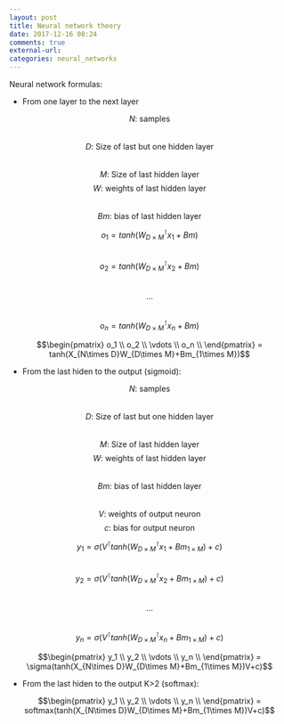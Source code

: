 ```yaml
---
layout: post
title: Neural network theory
date: 2017-12-16 08:24
comments: true
external-url:
categories: neural_networks
---
```


Neural network formulas:

* From one layer to the next layer

$$N\text {: samples}$$  
$$D\text {: Size of last but one hidden layer}$$  
$$M\text {: Size of last hidden layer}$$
$$W\text {: weights of last hidden layer}$$  
$$Bm\text {: bias of last hidden layer}$$  


$$o_1 = tanh(W_{D\times M}^\intercal x_1+Bm)$$  
$$o_2 = tanh(W_{D\times M}^\intercal x_2+Bm)$$  
$$...$$  
$$o_n = tanh(W_{D\times M}^\intercal x_n+Bm)$$  


$$\begin{pmatrix}
 o_1  \\
 o_2 \\
 \vdots  \\
 o_n \\   
 \end{pmatrix} = tanh(X_{N\times D}W_{D\times M}+Bm_{1\times M})$$


* From the last hiden to the output (sigmoid):

$$N\text {: samples}$$  
$$D\text {: Size of last but one hidden layer}$$  
$$M\text {: Size of last hidden layer}$$
$$W\text {: weights of last hidden layer}$$  
$$Bm\text {: bias of last hidden layer}$$  
$$V\text {: weights of output neuron}$$
$$c\text {: bias for output neuron}$$  

$$y_1 = \sigma(V^\intercal tanh(W_{D\times M}^\intercal x_1+Bm_{1\times M})+c)$$  
$$y_2 = \sigma(V^\intercal tanh(W_{D\times M}^\intercal x_2+Bm_{1\times M})+c)$$  
$$...$$  
$$y_n = \sigma(V^\intercal tanh(W_{D\times M}^\intercal x_n+Bm_{1\times M})+c)$$  

$$\begin{pmatrix}
 y_1  \\
 y_2 \\
 \vdots  \\
 y_n \\   
 \end{pmatrix} = \sigma(tanh(X_{N\times D}W_{D\times M}+Bm_{1\times M})V+c)$$

* From the last hiden to the output K>2 (softmax):

$$\begin{pmatrix}
 y_1  \\
 y_2 \\
 \vdots  \\
 y_n \\   
 \end{pmatrix} = softmax(tanh(X_{N\times D}W_{D\times M}+Bm_{1\times M})V+c)$$

